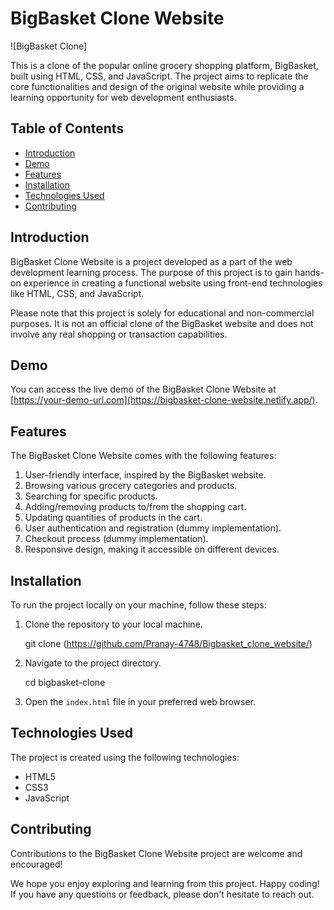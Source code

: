 # BigBasket Clone Website

![BigBasket Clone]

This is a clone of the popular online grocery shopping platform, BigBasket, built using HTML, CSS, and JavaScript. The project aims to replicate the core functionalities and design of the original website while providing a learning opportunity for web development enthusiasts.

## Table of Contents

- [Introduction](#introduction)
- [Demo](#demo)
- [Features](#features)
- [Installation](#installation)
- [Technologies Used](#technologies-used)
- [Contributing](#contributing)

## Introduction

BigBasket Clone Website is a project developed as a part of the web development learning process. The purpose of this project is to gain hands-on experience in creating a functional website using front-end technologies like HTML, CSS, and JavaScript.

Please note that this project is solely for educational and non-commercial purposes. It is not an official clone of the BigBasket website and does not involve any real shopping or transaction capabilities.

## Demo

You can access the live demo of the BigBasket Clone Website at [https://your-demo-url.com](https://bigbasket-clone-website.netlify.app/).

## Features

The BigBasket Clone Website comes with the following features:

1. User-friendly interface, inspired by the BigBasket website.
2. Browsing various grocery categories and products.
3. Searching for specific products.
4. Adding/removing products to/from the shopping cart.
5. Updating quantities of products in the cart.
6. User authentication and registration (dummy implementation).
7. Checkout process (dummy implementation).
8. Responsive design, making it accessible on different devices.

## Installation

To run the project locally on your machine, follow these steps:

1. Clone the repository to your local machine.
   
   git clone (https://github.com/Pranay-4748/Bigbasket_clone_website/)

   

2. Navigate to the project directory.
   
   cd bigbasket-clone
  

3. Open the `index.html` file in your preferred web browser.


## Technologies Used

The project is created using the following technologies:

- HTML5
- CSS3
- JavaScript

## Contributing

Contributions to the BigBasket Clone Website project are welcome and encouraged!

We hope you enjoy exploring and learning from this project. Happy coding! If you have any questions or feedback, please don't hesitate to reach out.
